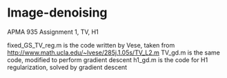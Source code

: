 # Image-denoising
APMA 935 Assignment 1, TV, H1

fixed_GS_TV_reg.m is the code written by Vese, taken from http://www.math.ucla.edu/~lvese/285j.1.05s/TV_L2.m
TV_gd.m is the same code, modified to perform gradient descent
h1_gd.m is the code for H1 regularization, solved by gradient descent
